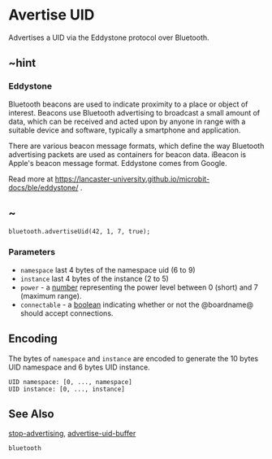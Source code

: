 # Avertise UID

Advertises a UID via the Eddystone protocol over Bluetooth.

## ~hint

### Eddystone

Bluetooth beacons are used to indicate proximity to a place or object of interest. 
Beacons use Bluetooth advertising to broadcast a small amount of data, 
which can be received and acted upon by anyone in range with a suitable device and software, typically a smartphone and application.

There are various beacon message formats, which define the way Bluetooth advertising packets are used as containers for beacon data. 
iBeacon is Apple's beacon message format. Eddystone comes from Google.

Read more at https://lancaster-university.github.io/microbit-docs/ble/eddystone/ .

## ~

```sig
bluetooth.advertiseUid(42, 1, 7, true);
```

### Parameters

* ``namespace`` last 4 bytes of the namespace uid (6 to 9)
* ``instance`` last 4 bytes of the instance (2 to 5)
* ``power`` - a [number](/types/number) representing the power level between 0 (short) and 7 (maximum range).
* ``connectable`` - a [boolean](/blocks/logic/boolean) indicating whether or not the @boardname@ should accept connections. 

## Encoding

The bytes of ``namespace`` and ``instance`` are encoded to generate the 10 bytes UID namespace and 6 bytes UID instance.

```
UID namespace: [0, ..., namespace]
UID instance: [0, ..., instance]
```

## See Also

[stop-advertising](/reference/bluetooth/stop-advertising), [advertise-uid-buffer](/reference/bluetooth/advertise-uid-buffer)

```package
bluetooth
```

